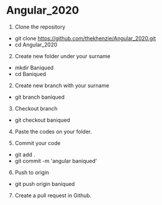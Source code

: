 # Angular_2020

1. Clone the repository
- git clone https://github.com/thekhenzie/Angular_2020.git
- cd Angular_2020

2. Create new folder under your surname
- mkdir Baniqued
- cd Baniqued

2. Create new branch with your surname
- git branch baniqued

3. Checkout branch
- git checkout baniqued

4. Paste the codes on your folder.

5. Commit your code
- git add . 
- git commit -m 'angular baniqued'

6. Push to origin
- git push origin baniqued

7. Create a pull request in Github. 


